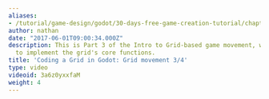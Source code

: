 ```yaml
---
aliases:
- /tutorial/game-design/godot/30-days-free-game-creation-tutorial/chapter2/12_code_a_robust_grid_system_in_godot_with_these_2_functions_gridbased_movement_34
author: nathan
date: "2017-06-01T09:00:34.000Z"
description: This is Part 3 of the Intro to Grid-based game movement, where we finish
  to implement the grid's core functions.
title: 'Coding a Grid in Godot: Grid movement 3/4'
type: video
videoid: 3a6z0yxxfaM
weight: 4
---
```

